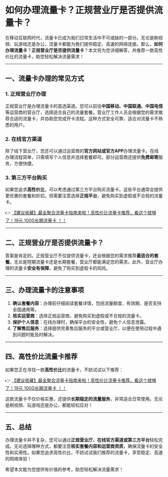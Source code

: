 # 如何办理流量卡？正规营业厅是否提供流量卡？

在移动互联网时代，流量卡已成为我们日常生活中不可或缺的一部分。无论是刷视频、玩游戏还是办公，流量卡都能为我们提供稳定、高速的网络连接。那么，**如何办理流量卡**？**正规营业厅是否提供流量卡**？本文将为您详细解答，并推荐一款高性价比的流量卡，助您轻松解决流量需求！

---

## 一、流量卡办理的常见方式

### 1. 正规营业厅办理
正规营业厅是办理流量卡的首选渠道。您可以前往**中国移动、中国联通、中国电信**等运营商的营业厅，选择适合自己的流量套餐。营业厅工作人员会根据您的需求推荐合适的流量卡，并协助您完成开卡流程。这种方式安全可靠，适合对流量卡不熟悉的用户。

### 2. 在线官方渠道
除了线下营业厅，您还可以通过运营商的**官方网站或官方APP**办理流量卡。在线办理流程简单，只需填写个人信息并选择套餐即可。部分运营商还提供**免费邮寄**服务，方便快捷。

### 3. 第三方平台购买
如果您追求**高性价比**，可以考虑通过第三方平台购买流量卡。这些平台通常会提供更优惠的套餐和折扣，但需要注意选择**正规平台**，避免购买到虚假或不合规的流量卡。

👉 [【建议收藏】最全聚合流量卡指南来啦！高性价比流量卡推荐，看这个就够了！19元 100G长期流量卡 ！！](https://bit.ly/Liuliangka)

---

## 二、正规营业厅是否提供流量卡？

答案是肯定的。正规营业厅不仅提供流量卡，还会根据您的需求推荐**最适合的套餐**。无论是短期流量卡还是长期套餐，营业厅都能满足您的需求。此外，营业厅办理的流量卡**安全有保障**，避免了购买到虚假卡的风险。

---

## 三、办理流量卡的注意事项

1. **确认套餐内容**：办理前仔细阅读套餐详情，包括流量额度、有效期、是否支持全国通用等。
2. **核实运营商**：选择正规运营商，避免购买到虚假或不合规的流量卡。
3. **保护个人信息**：在线办理时，确保平台的安全性，避免个人信息泄露。
4. **了解售后服务**：选择提供完善售后服务的平台或营业厅，以便在使用过程中遇到问题时能及时解决。

---

## 四、高性价比流量卡推荐

如果您正在寻找一款**高性价比**的流量卡，不妨试试以下推荐：

👉 [【建议收藏】最全聚合流量卡指南来啦！高性价比流量卡推荐，看这个就够了！19元 100G长期流量卡 ！！](https://bit.ly/Liuliangka)

这款流量卡不仅价格实惠，还提供**长期稳定的流量服务**，非常适合日常使用。无论是刷视频、玩游戏还是办公，都能轻松应对！

---

## 五、总结

办理流量卡并不复杂，您可以通过**正规营业厅、在线官方渠道或第三方平台**轻松完成。无论选择哪种方式，都要注意**核实套餐内容和运营商资质**，确保流量卡的安全性和实用性。如果您追求高性价比，不妨试试我们推荐的流量卡，享受稳定、高速的网络体验！

希望本文能为您提供有价值的参考，助您轻松解决流量需求！